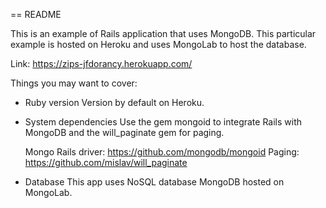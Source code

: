 == README

This is an example of Rails application that uses MongoDB. This particular example is hosted on Heroku and uses MongoLab to host the database.

Link: https://zips-jfdorancy.herokuapp.com/

Things you may want to cover:

* Ruby version
	Version by default on Heroku.

* System dependencies
	Use the gem mongoid to integrate Rails with MongoDB and the will_paginate gem for paging.

	Mongo Rails driver: https://github.com/mongodb/mongoid
	Paging:             https://github.com/mislav/will_paginate

* Database
	This app uses NoSQL database MongoDB hosted on MongoLab.
